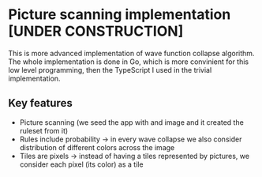 # Picture scanning implementation **[UNDER CONSTRUCTION]**
This is more advanced implementation of wave function collapse algorithm. The whole implementation is done in Go, which is more convinient for this low level programming, then the TypeScript I used in the 
trivial implementation. 

## Key features
- Picture scanning (we seed the app with and image and it created the ruleset from it)
- Rules include probability -> in every wave collapse we also consider distribution of different colors across the image
- Tiles are pixels -> instead of having a tiles represented by pictures, we consider each pixel (its color) as a tile



